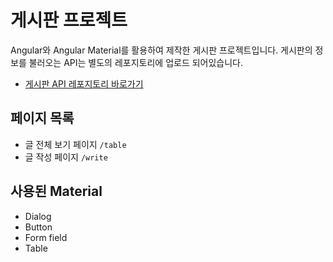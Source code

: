 # 게시판 프로젝트
Angular와 Angular Material를 활용하여 제작한 게시판 프로젝트입니다. 게시판의 정보를 불러오는 API는 별도의 레포지토리에 업로드 되어있습니다.
- [게시판 API 레포지토리 바로가기](https://github.com/bbungbbun/community-api)

## 페이지 목록
- 글 전체 보기 페이지 `/table`
- 글 작성 페이지 `/write`

## 사용된 Material
- Dialog
- Button
- Form field
- Table
